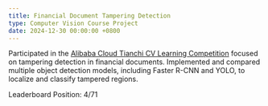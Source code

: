 ```yaml
---
title: Financial Document Tampering Detection
type: Computer Vision Course Project
date: 2024-12-30 00:00:00 +0800
---
```


Participated in the [Alibaba Cloud Tianchi CV Learning Competition](https://tianchi.aliyun.com/competition/entrance/532223/information) focused on tampering detection in financial documents. Implemented and compared multiple object detection models, including Faster R-CNN and YOLO, to localize and classify tampered regions.

Leaderboard Position: 4/71
